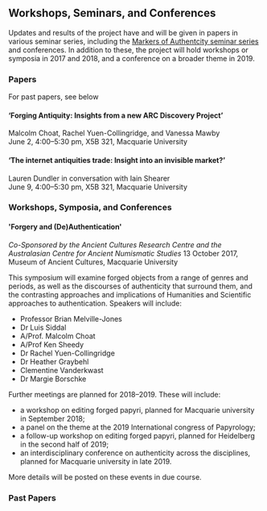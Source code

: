 ## Workshops, Seminars, and Conferences

Updates and results of the project have and will be given in papers in various seminar series, 
including the [Markers of Authentcity seminar series](/https://markersofauthenticity.wordpress.com/seminars/) and conferences.
In addition to these, the project will hold workshops or symposia in 2017 and 2018,
and a conference on a broader theme in 2019.

### Papers
For past papers, see below

#### ‘Forging Antiquity: Insights from a new ARC Discovery Project’
  Malcolm Choat, Rachel Yuen-Collingridge, and Vanessa Mawby  
  June 2, 4:00–5:30 pm, X5B 321, Macquarie University

#### ‘The internet antiquities trade: Insight into an invisible market?’
  Lauren Dundler in conversation with Iain Shearer  
  June 9, 4:00–5:30 pm, X5B 321, Macquarie University 

### Workshops, Symposia, and Conferences 

#### 'Forgery and (De)Authentication'
*Co-Sponsored by the Ancient Cultures Research Centre and the 
Australasian Centre for Ancient Numismatic Studies*
13 October 2017, Museum of Ancient Cultures, Macquarie University

This symposium will examine forged objects from a range of genres and periods, 
as well as the discourses of authenticity that surround them, and the contrasting
approaches and implications of Humanities and Scientific approaches to authentication.
Speakers will include:

* Professor Brian Melville-Jones
* Dr Luis Siddal
* A/Prof. Malcolm Choat
* A/Prof Ken Sheedy
* Dr Rachel Yuen-Collingridge
* Dr Heather Graybehl
* Clementine Vanderkwast
* Dr Margie Borschke

Further meetings are planned for 2018–2019. These will include:

* a workshop on editing forged papyri, planned for Macquarie university in September 2018;
* a panel on the theme at the 2019 International congress of Papyrology;
* a follow-up workshop on editing forged papyri, planned for Heidelberg in the second half of 2019;
* an interdisciplinary conference on authenticity across the disciplines, planned for Macquarie university in late 2019.

More details will be posted on these events in due course.

### Past Papers


